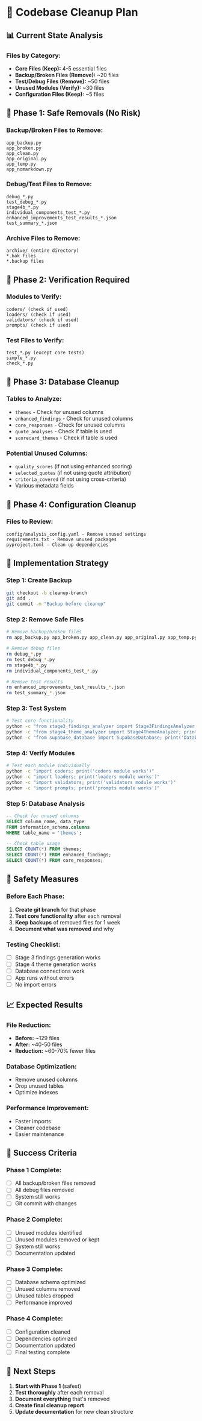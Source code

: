 # 🧹 Codebase Cleanup Plan

## 📊 Current State Analysis

### Files by Category:
- **Core Files (Keep):** 4-5 essential files
- **Backup/Broken Files (Remove):** ~20 files
- **Test/Debug Files (Remove):** ~50 files  
- **Unused Modules (Verify):** ~30 files
- **Configuration Files (Keep):** ~5 files

## 🎯 Phase 1: Safe Removals (No Risk)

### Backup/Broken Files to Remove:
```
app_backup.py
app_broken.py
app_clean.py
app_original.py
app_temp.py
app_nomarkdown.py
```

### Debug/Test Files to Remove:
```
debug_*.py
test_debug_*.py
stage4b_*.py
individual_components_test_*.py
enhanced_improvements_test_results_*.json
test_summary_*.json
```

### Archive Files to Remove:
```
archive/ (entire directory)
*.bak files
*.backup files
```

## 🎯 Phase 2: Verification Required

### Modules to Verify:
```
coders/ (check if used)
loaders/ (check if used)
validators/ (check if used)
prompts/ (check if used)
```

### Test Files to Verify:
```
test_*.py (except core tests)
simple_*.py
check_*.py
```

## 🎯 Phase 3: Database Cleanup

### Tables to Analyze:
- `themes` - Check for unused columns
- `enhanced_findings` - Check for unused columns  
- `core_responses` - Check for unused columns
- `quote_analyses` - Check if table is used
- `scorecard_themes` - Check if table is used

### Potential Unused Columns:
- `quality_scores` (if not using enhanced scoring)
- `selected_quotes` (if not using quote attribution)
- `criteria_covered` (if not using cross-criteria)
- Various metadata fields

## 🎯 Phase 4: Configuration Cleanup

### Files to Review:
```
config/analysis_config.yaml - Remove unused settings
requirements.txt - Remove unused packages
pyproject.toml - Clean up dependencies
```

## 🔧 Implementation Strategy

### Step 1: Create Backup
```bash
git checkout -b cleanup-branch
git add .
git commit -m "Backup before cleanup"
```

### Step 2: Remove Safe Files
```bash
# Remove backup/broken files
rm app_backup.py app_broken.py app_clean.py app_original.py app_temp.py app_nomarkdown.py

# Remove debug files
rm debug_*.py
rm test_debug_*.py
rm stage4b_*.py
rm individual_components_test_*.py

# Remove test results
rm enhanced_improvements_test_results_*.json
rm test_summary_*.json
```

### Step 3: Test System
```bash
# Test core functionality
python -c "from stage3_findings_analyzer import Stage3FindingsAnalyzer; print('Stage 3 works')"
python -c "from stage4_theme_analyzer import Stage4ThemeAnalyzer; print('Stage 4 works')"
python -c "from supabase_database import SupabaseDatabase; print('Database works')"
```

### Step 4: Verify Modules
```bash
# Test each module individually
python -c "import coders; print('coders module works')"
python -c "import loaders; print('loaders module works')"
python -c "import validators; print('validators module works')"
python -c "import prompts; print('prompts module works')"
```

### Step 5: Database Analysis
```sql
-- Check for unused columns
SELECT column_name, data_type 
FROM information_schema.columns 
WHERE table_name = 'themes';

-- Check table usage
SELECT COUNT(*) FROM themes;
SELECT COUNT(*) FROM enhanced_findings;
SELECT COUNT(*) FROM core_responses;
```

## 🚨 Safety Measures

### Before Each Phase:
1. **Create git branch** for that phase
2. **Test core functionality** after each removal
3. **Keep backups** of removed files for 1 week
4. **Document what was removed** and why

### Testing Checklist:
- [ ] Stage 3 findings generation works
- [ ] Stage 4 theme generation works  
- [ ] Database connections work
- [ ] App runs without errors
- [ ] No import errors

## 📈 Expected Results

### File Reduction:
- **Before:** ~129 files
- **After:** ~40-50 files
- **Reduction:** ~60-70% fewer files

### Database Optimization:
- Remove unused columns
- Drop unused tables
- Optimize indexes

### Performance Improvement:
- Faster imports
- Cleaner codebase
- Easier maintenance

## 🎯 Success Criteria

### Phase 1 Complete:
- [ ] All backup/broken files removed
- [ ] All debug files removed
- [ ] System still works
- [ ] Git commit with changes

### Phase 2 Complete:
- [ ] Unused modules identified
- [ ] Unused modules removed or kept
- [ ] System still works
- [ ] Documentation updated

### Phase 3 Complete:
- [ ] Database schema optimized
- [ ] Unused columns removed
- [ ] Unused tables dropped
- [ ] Performance improved

### Phase 4 Complete:
- [ ] Configuration cleaned
- [ ] Dependencies optimized
- [ ] Documentation updated
- [ ] Final testing complete

## 🚀 Next Steps

1. **Start with Phase 1** (safest)
2. **Test thoroughly** after each removal
3. **Document everything** that's removed
4. **Create final cleanup report**
5. **Update documentation** for new clean structure 